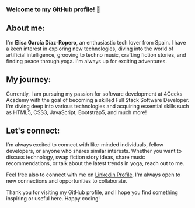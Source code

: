 ### Welcome to my GitHub profile!  🐍

## About me:
I'm **Elisa García Díaz-Ropero**, an enthusiastic tech lover from Spain. I have a keen interest in exploring new technologies, diving into the world of artificial intelligence, grooving to techno music, crafting fiction stories, and finding peace through yoga. I'm always up for exciting adventures.

## My journey:
Currently, I am pursuing my passion for software development at 4Geeks Academy with the goal of becoming a skilled Full Stack Software Developer. I'm diving deep into various technologies and acquiring essential skills such as HTML5, CSS3, JavaScript, Bootstrap5, and much more!

## Let's connect:
I'm always excited to connect with like-minded individuals, fellow developers, or anyone who shares similar interests. Whether you want to discuss technology, swap fiction story ideas, share music recommendations, or talk about the latest trends in yoga, reach out to me.

Feel free also to connect with me on [Linkedin Profile](https://www.linkedin.com/in/elisa-garc%C3%ADa-d%C3%ADaz-ropero/). I'm always open to new connections and opportunities to collaborate.

Thank you for visiting my GitHub profile, and I hope you find something inspiring or useful here. Happy coding!
